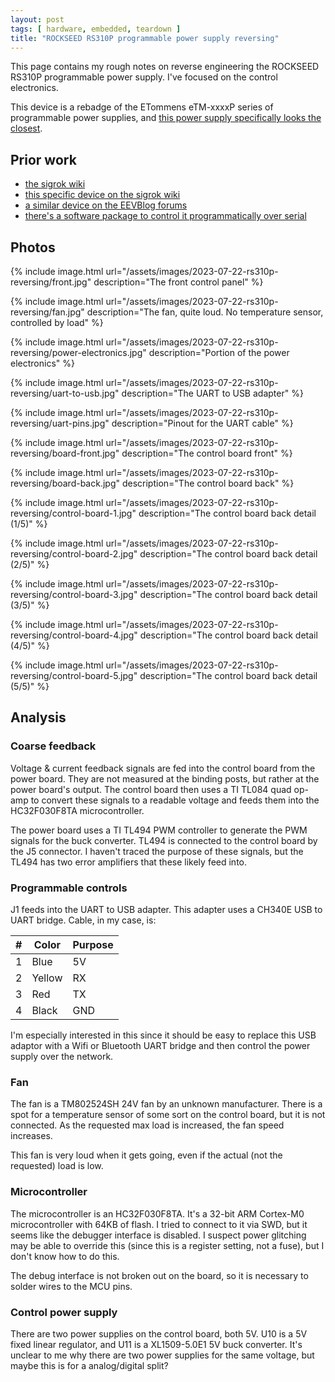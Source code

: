 ```yaml
---
layout: post
tags: [ hardware, embedded, teardown ]
title: "ROCKSEED RS310P programmable power supply reversing"
---
```


This page contains my rough notes on reverse engineering the ROCKSEED RS310P programmable
power supply. I've focused on the control electronics.

This device is a rebadge of the ETommens eTM-xxxxP series of programmable power supplies,
and [this power supply specifically looks the closest][et-ref].

[et-ref]: https://www.etommensltd.com/product/45

## Prior work

- [the sigrok wiki](https://sigrok.org/wiki/ETommens_eTM-xxxxP_Series)
- [this specific device on the sigrok wiki](https://sigrok.org/wiki/RockSeed_RS310P)
- [a similar device on the EEVBlog forums](https://www.eevblog.com/forum/testgear/power-supply-ripe-for-the-picking/)
- [there's a software package to control it programmatically over serial](https://github.com/pjaos/rs310p_dc_psu)

## Photos

{% include image.html
url="/assets/images/2023-07-22-rs310p-reversing/front.jpg"
description="The front control panel" %}

{% include image.html
url="/assets/images/2023-07-22-rs310p-reversing/fan.jpg"
description="The fan, quite loud. No temperature sensor, controlled by load" %}

{% include image.html
url="/assets/images/2023-07-22-rs310p-reversing/power-electronics.jpg"
description="Portion of the power electronics" %}

{% include image.html
url="/assets/images/2023-07-22-rs310p-reversing/uart-to-usb.jpg"
description="The UART to USB adapter" %}

{% include image.html
url="/assets/images/2023-07-22-rs310p-reversing/uart-pins.jpg"
description="Pinout for the UART cable" %}

{% include image.html
url="/assets/images/2023-07-22-rs310p-reversing/board-front.jpg"
description="The control board front" %}

{% include image.html
url="/assets/images/2023-07-22-rs310p-reversing/board-back.jpg"
description="The control board back" %}

{% include image.html
url="/assets/images/2023-07-22-rs310p-reversing/control-board-1.jpg"
description="The control board back detail (1/5)" %}

{% include image.html
url="/assets/images/2023-07-22-rs310p-reversing/control-board-2.jpg"
description="The control board back detail (2/5)" %}

{% include image.html
url="/assets/images/2023-07-22-rs310p-reversing/control-board-3.jpg"
description="The control board back detail (3/5)" %}

{% include image.html
url="/assets/images/2023-07-22-rs310p-reversing/control-board-4.jpg"
description="The control board back detail (4/5)" %}

{% include image.html
url="/assets/images/2023-07-22-rs310p-reversing/control-board-5.jpg"
description="The control board back detail (5/5)" %}

## Analysis

### Coarse feedback

Voltage & current feedback signals are fed into the control board from the power board. They are not
measured at the binding posts, but rather at the power board's output. The control board then uses a
TI TL084 quad op-amp to convert these signals to a readable voltage and feeds them into the
HC32F030F8TA microcontroller.

The power board uses a TI TL494 PWM controller to generate the PWM signals for the buck converter.
TL494 is connected to the control board by the J5 connector. I haven't traced the purpose of these
signals, but the TL494 has two error amplifiers that these likely feed into.

### Programmable controls

J1 feeds into the UART to USB adapter. This adapter uses a CH340E USB to UART bridge. Cable, in my
case, is:

| # | Color  | Purpose |
|---|--------|---------|
| 1 | Blue   | 5V      |
| 2 | Yellow | RX      |
| 3 | Red    | TX      |
| 4 | Black  | GND     |

I'm especially interested in this since it should be easy to replace this USB adaptor with a Wifi or
Bluetooth UART bridge and then control the power supply over the network.

### Fan

The fan is a TM802524SH 24V fan by an unknown manufacturer. There is a spot for a temperature sensor
of some sort on the control board, but it is not connected. As the requested max load is increased,
the fan speed increases.

This fan is very loud when it gets going, even if the actual (not the requested) load is low.

### Microcontroller

The microcontroller is an HC32F030F8TA. It's a 32-bit ARM Cortex-M0 microcontroller with 64KB of
flash. I tried to connect to it via SWD, but it seems like the debugger interface is disabled. I
suspect power glitching may be able to override this (since this is a register setting, not a fuse),
but I don't know how to do this.

The debug interface is not broken out on the board, so it is necessary to solder wires to the MCU pins.

### Control power supply

There are two power supplies on the control board, both 5V. U10 is a 5V fixed linear regulator, and
U11 is a XL1509-5.0E1 5V buck converter. It's unclear to me why there are two power supplies for the
same voltage, but maybe this is for a analog/digital split?
